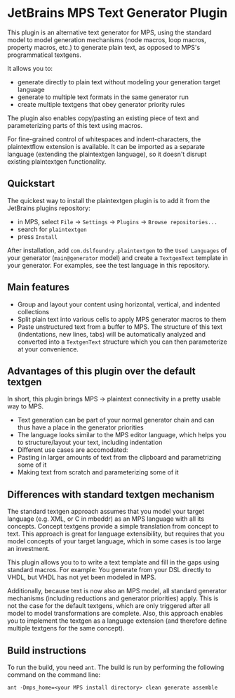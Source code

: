 # JetBrains MPS Text Generator Plugin

This plugin is an alternative text generator for MPS, using the standard model to model generation mechanisms (node macros, loop macros, property macros, etc.) to generate plain text, as opposed to MPS's programmatical textgens.

It allows you to:
* generate directly to plain text without modeling your generation target language
* generate to multiple text formats in the same generator run
* create multiple textgens that obey generator priority rules

The plugin also enables copy/pasting an existing piece of text and parameterizing parts of this text using macros.

For fine-grained control of whitespaces and indent-characters, the plaintextflow extension is available. It can be imported as a separate language (extending the plaintextgen language), so it doesn't disrupt existing plaintextgen functionality.

## Quickstart
The quickest way to install the plaintextgen plugin is to add it from the JetBrains plugins repository:
* in MPS, select `File` -> `Settings` -> `Plugins` -> `Browse repositories...`
* search for `plaintextgen`
* press `Install`

After installation, add `com.dslfoundry.plaintextgen` to the `Used Languages` of your generator (`main@generator` model) and create a `TextgenText` template in your generator.
For examples, see the test language in this repository.

## Main features
* Group and layout your content using horizontal, vertical, and indented collections
* Split plain text into various cells to apply MPS generator macros to them
* Paste unstructured text from a buffer to MPS. The structure of this text (indentations, new lines, tabs) will be automatically analyzed and converted into a `TextgenText` structure which you can then parameterize at your convenience.

## Advantages of this plugin over the default textgen
In short, this plugin brings MPS -> plaintext connectivity in a pretty usable way to MPS.

* Text generation can be part of your normal generator chain and can thus have a place in the generator priorities
* The language looks similar to the MPS editor language, which helps you to structure/layout your text, including indentation
* Different use cases are accomodated:
 * Pasting in larger amounts of text from the clipboard and parametrizing some of it
 * Making text from scratch and parameterizing some of it

## Differences with standard textgen mechanism
The standard textgen approach assumes that you model your target language (e.g. XML, or C in mbeddr) as an MPS language with all its concepts. Concept textgens provide a simple translation from concept to text. This approach is great for language extensibility, but requires that you model concepts of your target language, which in some cases is too large an investment.

This plugin allows you to to write a text template and fill in the gaps using standard macros.
For example: You generate from your DSL directly to VHDL, but VHDL has not yet been modeled in MPS.

Additionally, because text is now also an MPS model, all standard generator mechanisms (including reductions and generator priorities) apply. This is not the case for the default textgens, which are only triggered after all model to model transformations are complete.
Also, this approach enables you to implement the textgen as a language extension (and therefore define multiple textgens for the same concept).

Build instructions
------------------
To run the build, you need `ant`.
The build is run by performing the following command on the command line:
```
ant -Dmps_home=<your MPS install directory> clean generate assemble
```
